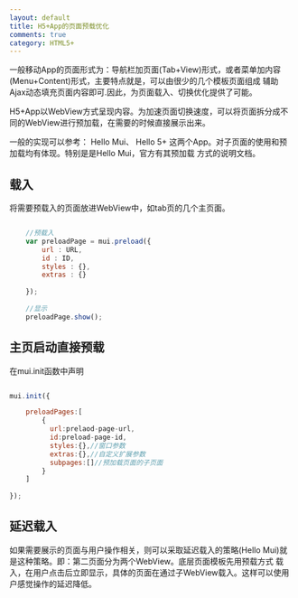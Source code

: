 ```yaml
---
layout: default
title: H5+App的页面预载优化
comments: true
category: HTML5+
---
```




一般移动App的页面形式为：导航栏加页面(Tab+View)形式，或者菜单加内容(Menu+Content)形式，主要特点就是，可以由很少的几个模板页面组成
辅助Ajax动态填充页面内容即可.因此，为页面载入、切换优化提供了可能。

H5+App以WebView方式呈现内容。为加速页面切换速度，可以将页面拆分成不同的WebView进行预加载，在需要的时候直接展示出来。

一般的实现可以参考： Hello Mui、   Hello 5+ 这两个App。对子页面的使用和预加载均有体现。特别是是Hello Mui，官方有其预加载
方式的说明文档。

## 载入

将需要预载入的页面放进WebView中，如tab页的几个主页面。

```javascript

	//预载入
	var preloadPage = mui.preload({
		url : URL,
		id : ID,
		styles : {},
		extras : {}
		
	});
	
	//显示
	preloadPage.show();

```

## 主页启动直接预载

在mui.init函数中声明

```javascript

mui.init({

	preloadPages:[
	    {
	      url:prelaod-page-url,
	      id:preload-page-id,
	      styles:{},//窗口参数
	      extras:{},//自定义扩展参数
	      subpages:[]//预加载页面的子页面
	    }
	]
	
});

```

## 延迟载入

如果需要展示的页面与用户操作相关，则可以采取延迟载入的策略(Hello Mui)就是这种策略。即：第二页面分为两个WebView。底层页面模板先用预载方式
载入，在用户点击后立即显示，具体的页面在通过子WebView载入。这样可以使用户感觉操作的延迟降低。